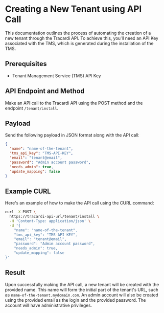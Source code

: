 # Creating a New Tenant using API Call

This documentation outlines the process of automating the creation of a new tenant through the Tracardi API. To achieve
this, you'll need an API Key associated with the TMS, which is generated during the installation of the TMS.

## Prerequisites

- Tenant Management Service (TMS) API Key

## API Endpoint and Method

Make an API call to the Tracardi API using the POST method and the endpoint `/tenant/install`.

## Payload

Send the following payload in JSON format along with the API call:

```json
{
  "name": "name-of-the-tenant",
  "tms_api_key": "TMS-API-KEY",
  "email": "tenant@email",
  "password": "Admin account password",
  "needs_admin": true,
  "update_mapping": false
}
```

## Example CURL

Here's an example of how to make the API call using the CURL command:

```bash
curl -X POST \
  https://tracardi-api-url/tenant/install \
  -H 'Content-Type: application/json' \
  -d '{
    "name": "name-of-the-tenant",
    "tms_api_key": "TMS-API-KEY",
    "email": "tenant@email",
    "password": "Admin account password",
    "needs_admin": true,
    "update_mapping": false
}'
```

## Result

Upon successfully making the API call, a new tenant will be created with the provided name. This name will form the
initial part of the tenant's URL, such as `name-of-the-tenant.mydomain.com`. An admin account will also be created using
the provided email as the login and the provided password. The account will have administrative privileges. 

